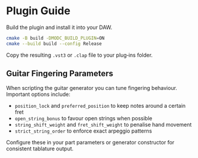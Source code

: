 # Plugin Guide

Build the plugin and install it into your DAW.

```bash
cmake -B build -DMODC_BUILD_PLUGIN=ON
cmake --build build --config Release
```

Copy the resulting `.vst3` or `.clap` file to your plug‑ins folder.

## Guitar Fingering Parameters

When scripting the guitar generator you can tune fingering behaviour.
Important options include:

- `position_lock` and `preferred_position` to keep notes around a certain fret
- `open_string_bonus` to favour open strings when possible
- `string_shift_weight` and `fret_shift_weight` to penalise hand movement
- `strict_string_order` to enforce exact arpeggio patterns

Configure these in your part parameters or generator constructor for
consistent tablature output.
